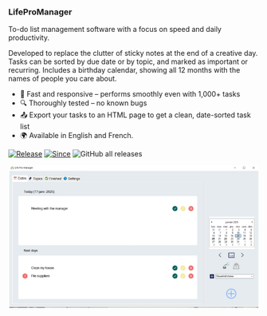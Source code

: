 ### LifeProManager
To-do list management software with a focus on speed and daily productivity.

Developed to replace the clutter of sticky notes at the end of a creative day.
Tasks can be sorted by due date or by topic, and marked as important or recurring.
Includes a birthday calendar, showing all 12 months with the names of people you care about.

- 🚀 Fast and responsive – performs smoothly even with 1,000+ tasks
- 🔍 Thoroughly tested – no known bugs
- 📤 Export your tasks to an HTML page to get a clean, date-sorted task list  
- 🌍 Available in English and French.

[![Release](https://img.shields.io/badge/release-stable-blue)](https://DRossyCPNV/LifeProManager/releases)
[![Since](https://img.shields.io/badge/since-2019-lightgrey)](https://DRossyCPNV/LifeProManager/releases)
![GitHub all releases](https://img.shields.io/github/downloads/DRossyCPNV/LifeProManager/total?color=88aacc&style=flat)

<p align="center">
<img src="https://raw.githubusercontent.com/DRossyCPNV/LifeProManager/4d955c82a97bf03542b19577d71f0ad2f0027e27/lpm-english.jpg" width="500" alt="screenshot of the main form" >
</p>

